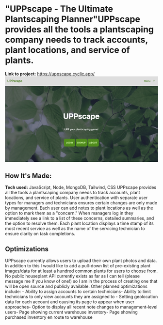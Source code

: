 # "UPPscape - The Ultimate Plantscaping Planner"UPPscape provides all the tools a plantscaping company needs to track accounts, plant locations, and service of plants.
**Link to project:** https://uppscape.cyclic.app/
![Screenshot of "UPPscape" web app](public/imgs/UPPscape-screenshot.png)


## How It's Made:
**Tech used:** JavaScript, Node, MongoDB, Tailwind, CSS
UPPscape provides all the tools a plantscaping company needs to track accounts, plant locations, and service of plants. User authentication with separate user types for managers and technicians ensures certain changes are only made by management. 
Each user can add notes to plant locations as well as the option to mark them as a "concern." When managers log in they immediately see a link to a list of these concerns, detailed summaries, and the option to resolve them.
Each plant location displays a time stamp of its most recent service as well as the name of the servicing technician to ensure clarity on task completions.

## Optimizations
UPPscape currently allows users to upload their own plant photos and data. In addition to this I would like to add a pull-down list of pre-existing plant images/data for at least a hundred common plants for users to choose from. No public houseplant API currently exists as far as I can tell (please message me if you know of one!) so I am in the process of creating one that will be open source and publicly available.
Other planned optimizations include: - Ability to assign accounts to certain technicians- Ability to limit technicians to only view accounts they are assigned to - Setting geolocation data for each account and causing its page to appear when user approaches- Option to display all recent note changes to management-level users- Page showing current warehouse inventory- Page showing purchased inventory en route to warehouse





